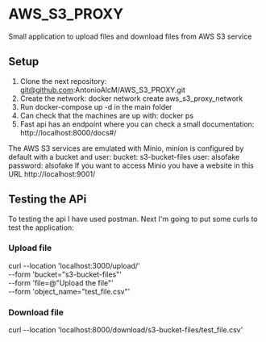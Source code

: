 # AWS_S3_PROXY
Small application to upload files and download files from AWS S3 service


## Setup
1. Clone the next repository:
    git@github.com:AntonioAlcM/AWS_S3_PROXY.git
2. Create the network:
    docker network create aws_s3_proxy_network  
3. Run docker-compose up -d in the main folder
4. Can check that the machines are up with:
    docker ps
5. Fast api has an endpoint where you can check a small documentation:
    http://localhost:8000/docs#/
 
The AWS S3 services are emulated with Minio, minion is configured by default with a bucket and user:
    bucket: s3-bucket-files
    user: alsofake
    password: alsofake
If you want to access Minio you have a website in this URL http://localhost:9001/ 

## Testing the APi
To testing the api I have used postman. Next I'm going to put some curls to test the application:

### Upload file
curl --location 'localhost:3000/upload/' \
--form 'bucket="s3-bucket-files"' \
--form 'file=@"Upload the file"' \
--form 'object_name="test_file.csv"'

### Download file
curl --location 'localhost:8000/download/s3-bucket-files/test_file.csv'